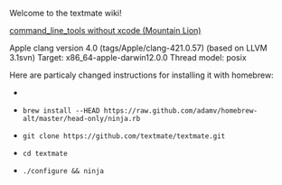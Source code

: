 Welcome to the textmate wiki!

[command_line_tools without xcode (Mountain Lion)](http://adcdownload.apple.com/Developer_Tools/command_line_tools_os_x_mountain_lion_for_xcode__august_2012/command_line_tools_for_xcode_os_x_mountain_lion_aug_2012.dmg)

Apple clang version 4.0 (tags/Apple/clang-421.0.57) (based on LLVM 3.1svn) Target: x86_64-apple-darwin12.0.0 Thread model: posix

Here are particaly changed instructions for installing it with homebrew:

* ```brew install ragel boost pgrep multimarkdown hg 

* ```brew install --HEAD https://raw.github.com/adamv/homebrew-alt/master/head-only/ninja.rb```

* ```git clone https://github.com/textmate/textmate.git```

* ```cd textmate```

* ```./configure && ninja```